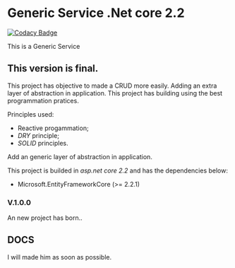 # Generic Service .Net core 2.2 

[![Codacy Badge](https://api.codacy.com/project/badge/Grade/a00c4c47d9384986afd9440598eae17a)](https://app.codacy.com/app/guilhermecaixeta/Generic.Service.DotNetCore2.2?utm_source=github.com&utm_medium=referral&utm_content=guilhermecaixeta/Generic.Service.DotNetCore2.2&utm_campaign=Badge_Grade_Dashboard)

This is a Generic Service

## This version is final.

This project has objective to made a CRUD more easily.
Adding an extra layer of abstraction in application.
This project has building using the best programmation pratices.

Principles used:
   * Reactive progammation;
   * *DRY* principle;
   * *SOLID* principles.

Add an generic layer of abstraction in application. 

This project is builded in *asp.net core 2.2* and has the dependencies below:
* Microsoft.EntityFrameworkCore (>= 2.2.1)

 ### V.1.0.0
 An new project has born..

 ## DOCS

 I will made him as soon as possible.